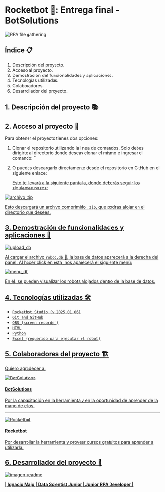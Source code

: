 # Rocketbot 🚀: Entrega final - BotSolutions

![RPA file gathering](https://github.com/user-attachments/assets/4e349183-8e01-4355-b3a5-cd36a9a20618)

## Índice 📋

1. Descripción del proyecto.
2. Acceso al proyecto.
3. Demostración del funcionalidades y aplicaciones.
4. Tecnologías utilizadas.
5. Colaboradores.
6. Desarrollador del proyecto.

## 1. Descripción del proyecto 📚


## 2. Acceso al proyecto 📂

Para obtener el proyecto tienes dos opciones:

1. Clonar el repositorio utilizando la línea de comandos. Solo debes dirigirte al directorio donde deseas clonar el mismo e ingresar el comando:
   ``

2. O puedes descargarlo directamente desde el repositorio en GitHub en el siguiente enlace:
   <p><a href=""></p>

   Esto te llevará a la siguiente pantalla, donde deberás seguir los siguientes pasos:
   
![archivo_zip](https://github.com/user-attachments/assets/230d4fbd-27ac-4def-962e-df816b82ac7b)

Esto descargará un archivo comprimido `.zip`, que podras alojar en el directorio que desees.

## 3. Demostración de funcionalidades y aplicaciones 📝

![upload_db](https://github.com/user-attachments/assets/6bc8dbd9-a81b-41c3-bbd5-1e749ee49017)

Al cargar el archivo `robot.db` 📄, la base de datos aparecerá a la derecha del panel. Al hacer click en esta, nos aparecerá el siguiente menú:

![menu_db](https://github.com/user-attachments/assets/958f3e9a-0fa9-4ccb-a3df-0008c8970556)

En él, se pueden visualizar los robots alojados dentro de la base de datos.


## 4. Tecnologías utilizadas 🛠️

* `Rocketbot Studio (v.2025.01.06)`
* `Git and GitHub`
* `OBS (screen recorder)`
* `HTML`
* `Python`
* `Excel (requerido para ejecutar el robot)`

## 5. Colaboradores del proyecto 🏗️

Quiero agradecer a:

![BotSolutions](https://github.com/user-attachments/assets/4dda0262-5b97-4b60-a692-db5aa7825d4b)

#### BotSolutions

Por la capacitación en la herramienta y en la oportunidad de aprender de la mano de ellos.

------------------------------------------------------------------------------------------------------
![Rocketbot](https://github.com/user-attachments/assets/5e61e12c-8fe3-4505-8463-0cf648ecda96)

#### Rocketbot

Por desarrollar la herramienta y proveer cursos gratuitos para aprender a utilizarla.


## 6. Desarrollador del proyecto 👷

![imagen-readme](https://github.com/user-attachments/assets/133bc743-0424-4120-a7a6-7245d2f28f8c)

**| Ignacio Majo | Data Scientist Junior | Junior RPA Developer |**
